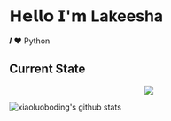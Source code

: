 # 𝗛𝗲𝗹𝗹𝗼 𝗜'𝗺 Lakeesha

𝑰 ❤️ Python 




## Current State
<p align="center"><img src="https://i.giphy.com/RThN0hOS2GO4M.gif" /></p>

![xiaoluoboding's github stats](https://github-readme-stats.vercel.app/api?username=lakeesha2000&show_icons=true&theme=dracula)

